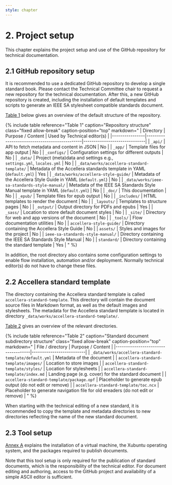 ```yaml
---
style: chapter
---
```


# 2. Project setup

This chapter explains the project setup and use of the GitHub repository for technical documentation.

## 2.1 GitHub repository setup

It is recommended to use a dedicated GitHub repository to develop a single standard book. Please contact the Technical Committee chair to request a new repository for the technical documentation. After this, a new GitHub repository is created, including the installation of default templates and scripts to generate an IEEE SA stylesheet compatible standards document.

[Table 1](#table-1) below gives an overview of the default structure of the repository.

{% include table
   reference="Table 1"
   caption="Repository structure"
   class="fixed allow-break"
   caption-position="top"
   markdown="
| Directory      | Purpose / Content                            | Used by Technical editor(s)  |
|----------------|----------------------------------------------|------------------------------|
| `_api/`        | API to fetch metadata and content in JSON    | No      | 
| `_app/`        | Template files for app output                | No |
| `_configs/`    | Configuration settings for different outputs | No |
| `_data/`       | Project (meta)data and settings e.g.,<br>`settings.yml`, `locales.yml` | No |
| `_data/works/accellera-standard-template/` | Metadata of the Accellera standards template in YAML (`default.yml`) | Yes |
| `_data/works/accellera-style-guide/` | Metadata of the Accellera Style Guide in YAML (`default.yml`) | No |
| `_data/works/ieee-sa-standards-style-manual/` | Metadata of the IEEE SA Standards Style Manual template in YAML (`default.yml`) | No |
| `_doc/`        | This documentation                           | No |
| `_epub/`       | Template files for epub output               | No |
| `_includes/`   | HTML templates to render the document        | No |
| `_layouts/`    | Templates to structure pages                 | No |
| `_output/`     | Output directory for PDFs and epubs          | Yes |
| `_sass/`       | Location to store default document styles    | No |
| `_site/`       | Directory for web and app versions of the document | No |
| `_tools/`      | Flow documentation utilities                 | No |
| `accellera-style-guide/`   | Directory containing the Accellera Style Guide | No |
| `assets/`      | Styles and images for the project            | No |
| `ieee-sa-standards-style-manual/`        | Directory containing the IEEE SA Standards Style Manual | No |
| `standard/`    | Directory containing the standard template | Yes |
"
%}

In addition, the root directory also contains some configuration settings to enable flow installation, automation and/or deployment. Normally technical editor(s) do not have to change these files.

## 2.2 Accellera standard template

The directory containing the Accellera standard template is called `accellera-standard-template`. This directory will contain the document source files in Markdown format, as well as the default images and stylesheets. The metadata for the Accellera standard template is located in directory `_data/works/accellera-standard-template/`.

[Table 2](#table-2) gives an overview of the relevant directories.

{% include table
   reference="Table 2"
   caption="Standard document subdirectory structure"
   class="fixed allow-break"
   caption-position="top"
   markdown="
| File / directory                   | Purpose / Content        |
|------------------------------------|--------------------------|
| `_data/works/accellera-standard-template/default.yml` | Metadata of the document |
| `accellera-standard-template/images/`                 | Location to store images |
| `accellera-standard-template/styles/`                 | Location for stylesheets |
| `accellera-standard-template/index.md`                | Landing page (e.g. cover) for the standard document |
| `accellera-standard-template/package.opf`             | Placeholder to generate epub output (do not edit or remove) |
| `accellera-standard-template/toc.ncx`                 | Placeholder to generate navigation file for old ereaders (do not edit or remove) |
"
%}

When starting with the technical editing of a new standard, it is recommended to copy the template and metadata directories to new directories reflecting the name of the new standard document. 


## 2.3 Tool setup

[Annex A](a.html) explains the installation of a virtual machine, the Xubuntu operating system, and the packages required to publish documents. 

Note that this tool setup is only required for the publication of standard documents, which is the responsibility of the technical editor. For document editing and authoring, access to the GitHub project and availability of a simple ASCII editor is sufficient.
